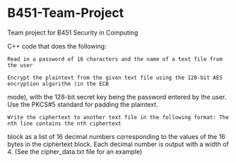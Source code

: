 # B451-Team-Project
Team project for B451 Security in Computing

C++ code that does the following:

    Read in a password of 16 characters and the name of a text file from the user

    Encrypt the plaintext from the given text file using the 128-bit AES encryption algorithm (in the ECB
mode), with the 128-bit secret key being the password entered by the user. Use the PKCS#5 standard for
padding the plaintext.
    
    Write the ciphertext to another text file in the following format: The nth line contains the nth ciphertext
block as a list of 16 decimal numbers corresponding to the values of the 16 bytes in the ciphertext block.
Each decimal number is output with a width of 4. (See the cipher_data.txt file for an example)
